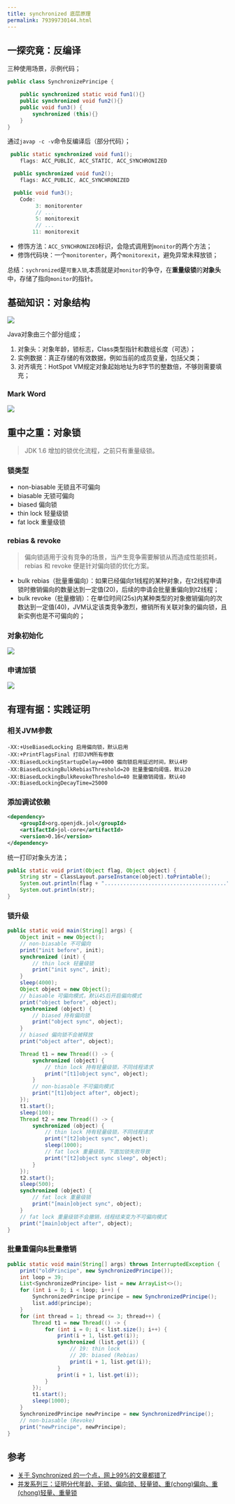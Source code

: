 ```yaml
---
title: synchronized 底层原理
permalink: 79399730144.html
---
```


## 一探究竟：反编译

三种使用场景，示例代码；

```java
public class SynchronizePrincipe {

    public synchronized static void fun1(){}
    public synchronized void fun2(){}
    public void fun3() {
        synchronized (this){}
    }
}
```

通过`javap -c -v`命令反编译后（部分代码）；

```java
 public static synchronized void fun1();
    flags: ACC_PUBLIC, ACC_STATIC, ACC_SYNCHRONIZED

  public synchronized void fun2();
    flags: ACC_PUBLIC, ACC_SYNCHRONIZED

  public void fun3();
    Code:
         3: monitorenter
         // ...
         5: monitorexit
         // ...
        11: monitorexit
```
- 修饰方法：`ACC_SYNCHRONIZED`标识，会隐式调用到`monitor`的两个方法；
- 修饰代码块：一个`monitorenter`，两个`monitorexit`，避免异常未释放锁；

总结：`sychronized`是`可重入锁`,本质就是对`monitor`的争夺，在**重量级锁**的**对象头**中，存储了指向`monitor`的指针。

## 基础知识：对象结构

![](http://image.caojiantao.site:38080/37d10ede3ef03cc9a3384a744ce6a0ff.png)

Java对象由三个部分组成；

1. 对象头：对象年龄，锁标志，Class类型指针和数组长度（可选）；
2. 实例数据：真正存储的有效数据，例如当前的成员变量，包括父类；
3. 对齐填充：HotSpot VM规定对象起始地址为8字节的整数倍，不够则需要填充；

### Mark Word

![](https://p6-juejin.byteimg.com/tos-cn-i-k3u1fbpfcp/57e6e147dbe447d0b96b4d310f01846a~tplv-k3u1fbpfcp-watermark.awebp)

## 重中之重：对象锁

> JDK 1.6 增加的锁优化流程，之前只有重量级锁。

### 锁类型

- non-biasable 无锁且不可偏向
- biasable 无锁可偏向
- biased 偏向锁
- thin lock 轻量级锁
- fat lock 重量级锁

### rebias & revoke

> 偏向锁适用于没有竞争的场景，当产生竞争需要解锁从而造成性能损耗，rebias 和 revoke 便是针对偏向锁的优化方案。

- bulk rebias（批量重偏向）：如果已经偏向t1线程的某种对象，在t2线程申请锁时撤销偏向的数量达到一定值(20)，后续的申请会批量重偏向到t2线程；
- bulk revoke（批量撤销）：在单位时间(25s)内某种类型的对象撤销偏向的次数达到一定值(40)，JVM认定该类竞争激烈，撤销所有关联对象的偏向锁，且新实例也是不可偏向的；


### 对象初始化

![](http://image.caojiantao.site:38080/1de7c96cf2e4f9724e6c4cd2250e7cd9.png)

### 申请加锁

![](http://image.caojiantao.site:38080/bb819f257b4d1246941fa06eabd942ed.png)

## 有理有据：实践证明

### 相关JVM参数

```
-XX:+UseBiasedLocking 启用偏向锁，默认启用
-XX:+PrintFlagsFinal 打印JVM所有参数
-XX:BiasedLockingStartupDelay=4000 偏向锁启用延迟时间，默认4秒
-XX:BiasedLockingBulkRebiasThreshold=20 批量重偏向阈值，默认20
-XX:BiasedLockingBulkRevokeThreshold=40 批量撤销阈值，默认40
-XX:BiasedLockingDecayTime=25000
```

### 添加调试依赖

```xml
<dependency>
    <groupId>org.openjdk.jol</groupId>
    <artifactId>jol-core</artifactId>
    <version>0.16</version>
</dependency>
```

统一打印对象头方法；

```java
public static void print(Object flag, Object object) {
    String str = ClassLayout.parseInstance(object).toPrintable();
    System.out.println(flag + ".......................................");
    System.out.println(str);
}
```

### 锁升级

```java
public static void main(String[] args) {
    Object init = new Object();
    // non-biasable 不可偏向
    print("init before", init);
    synchronized (init) {
        // thin lock 轻量级锁
        print("init sync", init);
    }
    sleep(4000);
    Object object = new Object();
    // biasable 可偏向模式，默认4S后开启偏向模式
    print("object before", object);
    synchronized (object) {
        // biased 持有偏向锁
        print("object sync", object);
    }
    // biased 偏向锁不会被释放
    print("object after", object);

    Thread t1 = new Thread(() -> {
        synchronized (object) {
            // thin lock 持有轻量级锁，不同线程请求
            print("[t1]object sync", object);
        }
        // non-biasable 不可偏向模式
        print("[t1]object after", object);
    });
    t1.start();
    sleep(100);
    Thread t2 = new Thread(() -> {
        synchronized (object) {
            // thin lock 持有轻量级锁，不同线程请求
            print("[t2]object sync", object);
            sleep(1000);
            // fat lock 重量级锁，下面加锁失败导致
            print("[t2]object sync sleep", object);
        }
    });
    t2.start();
    sleep(500);
    synchronized (object) {
        // fat lock 重量级锁
        print("[main]object sync", object);
    }
    // fat lock 重量级锁不会撤销，线程结束变为不可偏向模式
    print("[main]object after", object);
}
```

### 批量重偏向&批量撤销

```java
public static void main(String[] args) throws InterruptedException {
    print("oldPrincipe", new SynchronizedPrincipe());
    int loop = 39;
    List<SynchronizedPrincipe> list = new ArrayList<>();
    for (int i = 0; i < loop; i++) {
        SynchronizedPrincipe principe = new SynchronizedPrincipe();
        list.add(principe);
    }
    for (int thread = 1; thread <= 3; thread++) {
        Thread t1 = new Thread(() -> {
            for (int i = 0; i < list.size(); i++) {
                print(i + 1, list.get(i));
                synchronized (list.get(i)) {
                    // 19: thin lock
                    // 20: biased (Rebias)
                    print(i + 1, list.get(i));
                }
                print(i + 1, list.get(i));
            }
        });
        t1.start();
        sleep(1000);
    }
    SynchronizedPrincipe newPrincipe = new SynchronizedPrincipe();
    // non-biasable (Revoke)
    print("newPrincipe", newPrincipe);
}
```

## 参考

- [关于 Synchronized 的一个点，网上99%的文章都错了](https://juejin.cn/post/6934866839247781919)
- [并发系列三：证明分代年龄、无锁、偏向锁、轻量锁、重(chong)偏向、重(chong)轻量、重量锁](https://juejin.cn/post/6949091844340842509)